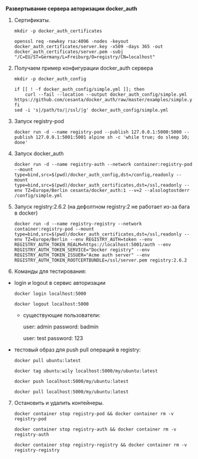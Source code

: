 
**Развертывание сервера авторизации docker_auth**


1. Сертификаты.


    `mkdir -p docker_auth_certificates`

    `openssl req -newkey rsa:4096 -nodes -keyout docker_auth_certificates/server.key -x509 -days 365 -out docker_auth_certificates/server.pem -subj "/C=EU/ST=Germany/L=Freiburg/O=registry/CN=localhost"`


2. Получаем пример конфигурации docker_auth сервера


    `mkdir -p docker_auth_config`

    ```
    if [[ ! -f docker_auth_config/simple.yml ]]; then
        curl --fail --location --output docker_auth_config/simple.yml https://github.com/cesanta/docker_auth/raw/master/examples/simple.yml
    fi
    sed -i 's|/path/to/|/ssl/|g' docker_auth_config/simple.yml
    ```


3. Запуск registry-pod 


    `docker run -d --name registry-pod --publish 127.0.0.1:5000:5000 --publish 127.0.0.1:5001:5001 alpine sh -c 'while true; do sleep 10; done'`


4. Запуск docker_auth


    `docker run -d --name registry-auth --network container:registry-pod --mount type=bind,src=$(pwd)/docker_auth_config,dst=/config,readonly --mount type=bind,src=$(pwd)/docker_auth_certificates,dst=/ssl,readonly --env TZ=Europe/Berlin cesanta/docker_auth:1 --v=2 --alsologtostderr /config/simple.yml`


5. Запуск registry:2.6.2 (на дефолтном registry:2 не работает из-за бага в docker)


    `docker run -d --name registry-registry --network container:registry-pod --mount type=bind,src=$(pwd)/docker_auth_certificates,dst=/ssl,readonly --env TZ=Europe/Berlin --env REGISTRY_AUTH=token --env REGISTRY_AUTH_TOKEN_REALM=https://localhost:5001/auth --env REGISTRY_AUTH_TOKEN_SERVICE="Docker registry" --env REGISTRY_AUTH_TOKEN_ISSUER="Acme auth server" --env REGISTRY_AUTH_TOKEN_ROOTCERTBUNDLE=/ssl/server.pem registry:2.6.2`


6. Команды для тестирования:


- login и logout в сервис авторизации

    `docker login localhost:5000`

    `docker logout localhost:5000`

    - существующие пользователи:

        user: admin  password: badmin

        user: test password: 123

- тестовый образ для push pull операций в registry:

    `docker pull ubuntu:latest`

    `docker tag ubuntu:wily localhost:5000/my/ubuntu:latest`

    `docker push localhost:5000/my/ubuntu:latest`

    `docker pull localhost:5000/my/ubuntu:latest`


7. Остановить и удалить контейнеры.


    `docker container stop registry-pod && docker container rm -v registry-pod`
    
    `docker container stop registry-auth && docker container rm -v registry-auth`
    
    `docker container stop registry-registry && docker container rm -v registry-registry`
